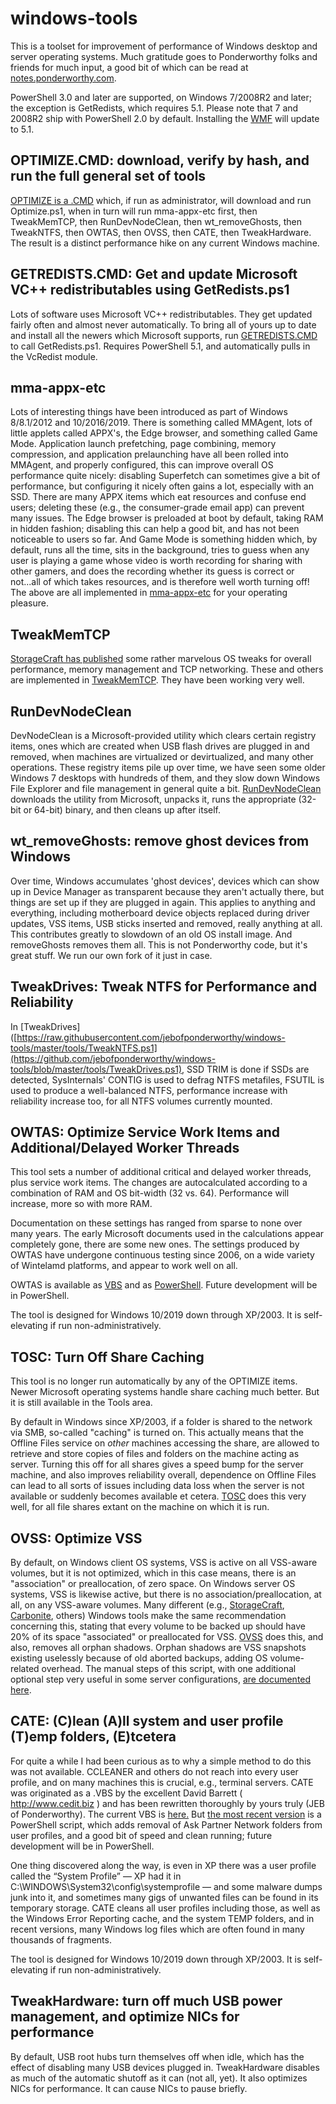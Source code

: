 # windows-tools

This is a toolset for improvement of performance of Windows desktop and server operating systems.  Much gratitude goes to Ponderworthy folks and friends for much input, a good bit of which can be read at [notes.ponderworthy.com](https://notes.ponderworthy.com).

PowerShell 3.0 and later are supported, on Windows 7/2008R2 and later; the exception is GetRedists, which requires 5.1.  Please note that 7 and 2008R2 ship with PowerShell 2.0 by default.  Installing the [WMF](https://www.microsoft.com/en-us/download/details.aspx?id=54616) will update to 5.1.  

## OPTIMIZE.CMD:  download, verify by hash, and run the full general set of tools

[OPTIMIZE is a .CMD](https://raw.githubusercontent.com/jebofponderworthy/windows-tools/master/RUN/OPTIMIZE.CMD) which, if run as administrator, will download and run Optimize.ps1, when in turn will run mma-appx-etc first, then TweakMemTCP, then RunDevNodeClean, then wt_removeGhosts, then TweakNTFS, then OWTAS, then OVSS, then CATE, then TweakHardware.  The result is a distinct performance hike on any current Windows machine.

## GETREDISTS.CMD:  Get and update Microsoft VC++ redistributables using GetRedists.ps1

Lots of software uses Microsoft VC++ redistributables.  They get updated fairly often and almost never automatically.  To bring all of yours up to date and install all the newers which Microsoft supports, run [GETREDISTS.CMD](https://raw.githubusercontent.com/jebofponderworthy/windows-tools/master/RUN/GETREDISTS.CMD) to call GetRedists.ps1.  Requires PowerShell 5.1, and automatically pulls in the VcRedist module.

## mma-appx-etc

Lots of interesting things have been introduced as part of Windows 8/8.1/2012 and 10/2016/2019.  There is something called MMAgent, lots of little applets called APPX's, the Edge browser, and something called Game Mode.  Application launch prefetching, page combining, memory compression, and application prelaunching have all been rolled into MMAgent, and properly configured, this can improve overall OS performance quite nicely: disabling Superfetch can sometimes give a bit of performance, but configuring it nicely often gains a lot, especially with an SSD.  There are many APPX items which eat resources and confuse end users; deleting these (e.g., the consumer-grade email app) can prevent many issues.  The Edge browser is preloaded at boot by default, taking RAM in hidden fashion; disabling this can help a good bit, and has not been noticeable to users so far.  And Game Mode is something hidden which, by default, runs all the time, sits in the background, tries to guess when any user is playing a game whose video is worth recording for sharing with other gamers, and does the recording whether its guess is correct or not...all of which takes resources, and is therefore well worth turning off!  The above are all implemented in [mma-appx-etc](https://github.com/jebofponderworthy/windows-tools/raw/master/tools/mma-appx-etc.ps1) for your operating pleasure.

## TweakMemTCP

[StorageCraft has published](https://support.storagecraft.com/s/article/Tuning-Guide-for-StorageCraft-Software-on-Servers?language=en_US) some rather marvelous OS tweaks for overall performance, memory management and TCP networking.  These and others are implemented in [TweakMemTCP](https://github.com/jebofponderworthy/windows-tools/raw/master/tools/TweakMemTCP.ps1).  They have been working very well.

## RunDevNodeClean

DevNodeClean is a Microsoft-provided utility which clears certain registry items, ones which are created when USB flash drives are plugged in and removed, when machines are virtualized or devirtualized, and many other operations.  These registry items pile up over time, we have seen some older Windows 7 desktops with hundreds of them, and they slow down Windows File Explorer and file management in general quite a bit.  [RunDevNodeClean](https://github.com/jebofponderworthy/windows-tools/raw/master/tools/RunDevNodeClean.ps1) downloads the utility from Microsoft, unpacks it, runs the appropriate (32-bit or 64-bit) binary, and then cleans up after itself.

## wt_removeGhosts: remove ghost devices from Windows

Over time, Windows accumulates 'ghost devices', devices which can show up in Device Manager as transparent because they aren't actually there, but things are set up if they are plugged in again.  This applies to anything and everything, including motherboard device objects replaced during driver updates, VSS items, USB sticks inserted and removed, really anything at all.  This contributes greatly to slowdown of an old OS install image.  And removeGhosts removes them all.  This is not Ponderworthy code, but it's great stuff.  We run our own fork of it just in case.

## TweakDrives: Tweak NTFS for Performance and Reliability

In [TweakDrives]([https://raw.githubusercontent.com/jebofponderworthy/windows-tools/master/tools/TweakNTFS.ps1](https://github.com/jebofponderworthy/windows-tools/blob/master/tools/TweakDrives.ps1), SSD TRIM is done if SSDs are detected, SysInternals' CONTIG is used to defrag NTFS metafiles, FSUTIL is used to produce a well-balanced NTFS, performance increase with reliability increase too, for all NTFS volumes currently mounted.  

## OWTAS: Optimize Service Work Items and Additional/Delayed Worker Threads

This tool sets a number of additional critical and delayed worker threads,
plus service work items. The changes are autocalculated according to a
combination of RAM and OS bit-width (32 vs. 64). Performance will increase,
more so with more RAM.

Documentation on these settings has ranged from sparse to none over
many years.  The early Microsoft documents used in the  calculations appear
completely gone, there are some new ones.  The settings produced by OWTAS
have undergone continuous testing since 2006, on a wide variety of 
Wintelamd platforms, and appear to work well on all.
  
OWTAS is available as [VBS](https://github.com/jebofponderworthy/windows-tools/raw/master/old-vbs/OWTAS.VBS) and as [PowerShell](https://github.com/jebofponderworthy/windows-tools/raw/master/tools/OWTAS.ps1).  Future development will be in PowerShell.

The tool is designed for Windows 10/2019 down through XP/2003. It is self-elevating if run non-administratively.

## TOSC: Turn Off Share Caching

This tool is no longer run automatically by any of the OPTIMIZE items.  Newer Microsoft operating systems handle share caching much better.  But it is still available in the Tools area.

By default in Windows since XP/2003, if a folder is shared to the network via SMB, so-called "caching" is turned on.  This actually means that the Offline Files service on *other* machines accessing the share, are allowed to retrieve and store copies of files and folders on the machine acting as server.  Turning this off for all shares gives a speed bump for the server machine, and also improves reliability overall, dependence on Offline Files can lead to all sorts of issues including data loss when the server is not available or suddenly becomes available et cetera.  [TOSC](https://github.com/jebofponderworthy/windows-tools/raw/master/tools/TOSC.ps1) does this very well, for all file shares extant on the machine on which it is run.

## OVSS:  Optimize VSS

By default, on Windows client OS systems, VSS is active on all VSS-aware volumes, but it is not optimized, which in this case means, there is an "association" or preallocation, of zero space.  On Windows server OS systems, VSS is likewise active, but there is no association/preallocation, at all, on any VSS-aware volumes.  Many different (e.g., [StorageCraft](https://www.storagecraft.com/support/kb/article/289), [Carbonite](https://support.carbonite.com/articles/Server-Windows-How-to-Manage-VSS-Shadowstorage-Space), others) Windows tools make the same recommendation concerning this, stating that every volume to be backed up should have 20% of its space "associated" or preallocated for VSS.  [OVSS](https://github.com/jebofponderworthy/windows-tools/raw/master/tools/OVSS.ps1) does this, and also, removes all orphan shadows.  Orphan shadows are VSS snapshots existing uselessly because of old aborted backups, adding OS volume-related overhead.  The manual steps of this script, with one additional optional step very useful in some server configurations, [are documented here](https://notes.ponderworthy.com/thorough-cleanup-of-vss).

## CATE: (C)lean (A)ll system and user profile (T)emp folders, (E)tcetera

For quite a while I had been curious as to why a simple method to do this was not available. CCLEANER and others do not reach into every user profile, and on many machines this is crucial, e.g., terminal servers. CATE was originated as a .VBS by the excellent David Barrett ( http://www.cedit.biz ) and has been rewritten thoroughly by yours truly (JEB of Ponderworthy). The current VBS is [here.](https://raw.githubusercontent.com/jebofponderworthy/windows-tools/master/old-vbs/CATE.vbs)  But [the most recent version](https://raw.githubusercontent.com/jebofponderworthy/windows-tools/master/tools/CATE.ps1) is a PowerShell script, which adds removal of Ask Partner Network folders from user profiles, and a good bit of speed and clean running; future development will be in PowerShell.

One thing discovered along the way, is even in XP there was a user profile called the “System Profile” — XP had it in C:\WINDOWS\System32\config\systemprofile — and some malware dumps junk into it, and sometimes many gigs of unwanted files can be found in its temporary storage. CATE cleans all user profiles including those, as well as the Windows Error Reporting cache, and the system TEMP folders, and in recent versions, many Windows log files which are often found in many thousands of fragments.

The tool is designed for Windows 10/2019 down through XP/2003. It is self-elevating if run non-administratively.

## TweakHardware: turn off much USB power management, and optimize NICs for performance

By default, USB root hubs turn themselves off when idle, which has the effect of disabling many USB devices plugged in.  TweakHardware disables as much of the automatic shutoff as it can (not all, yet).  It also optimizes NICs for performance.  It can cause NICs to pause briefly.

